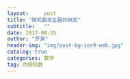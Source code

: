 ```yaml
---
layout:     post
title: "随机数发生器的研究"
subtitle:   ""
date: 2017-08-25
author: "罗渊"
header-img: "img/post-bg-ios9-web.jpg"
catalog: true
categories: 数学 
tag: 伪随机数 
---
```

